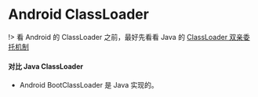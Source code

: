 # Android ClassLoader

!> 看 Android 的 ClassLoader 之前，最好先看看 Java 的 [ClassLoader 双亲委托机制](../../blog/java/Parents_Delegation_Model/Parents_Delegation_Model.md)

#### 对比 Java ClassLoader

* Android BootClassLoader 是 Java 实现的。

